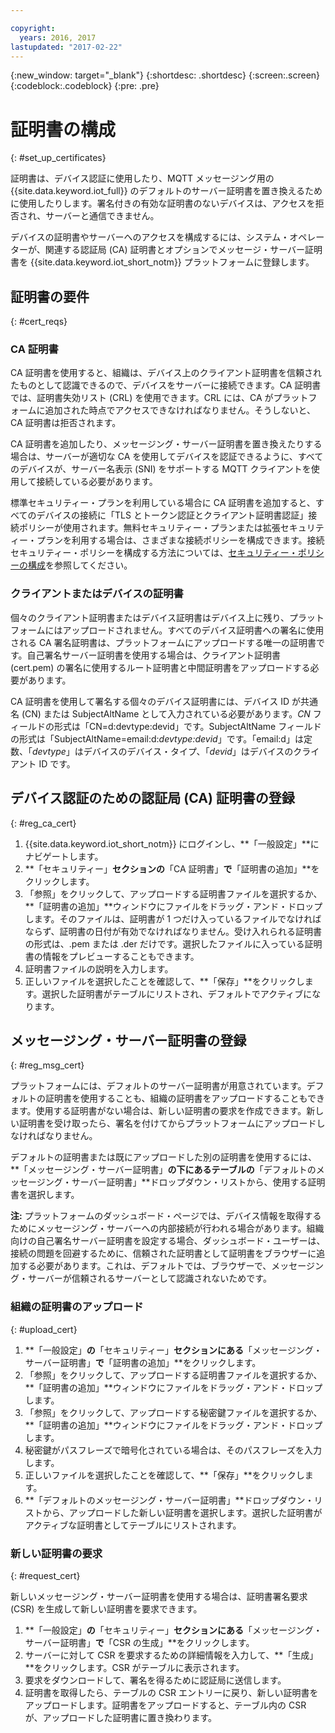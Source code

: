```yaml
---

copyright:
  years: 2016, 2017
lastupdated: "2017-02-22"
---
```


{:new_window: target="\_blank"}
{:shortdesc: .shortdesc}
{:screen:.screen}
{:codeblock:.codeblock}
{:pre: .pre}

# 証明書の構成
{: #set_up_certificates}

証明書は、デバイス認証に使用したり、MQTT メッセージング用の {{site.data.keyword.iot_full}} のデフォルトのサーバー証明書を置き換えるために使用したりします。署名付きの有効な証明書のないデバイスは、アクセスを拒否され、サーバーと通信できません。

デバイスの証明書やサーバーへのアクセスを構成するには、システム・オペレーターが、関連する認証局 (CA) 証明書とオプションでメッセージ・サーバー証明書を {{site.data.keyword.iot_short_notm}} プラットフォームに登録します。

## 証明書の要件
{: #cert_reqs}

### CA 証明書
CA 証明書を使用すると、組織は、デバイス上のクライアント証明書を信頼されたものとして認識できるので、デバイスをサーバーに接続できます。CA 証明書では、証明書失効リスト (CRL) を使用できます。CRL には、CA がプラットフォームに追加された時点でアクセスできなければなりません。そうしないと、CA 証明書は拒否されます。

CA 証明書を追加したり、メッセージング・サーバー証明書を置き換えたりする場合は、サーバーが適切な CA を使用してデバイスを認証できるように、すべてのデバイスが、サーバー名表示 (SNI) をサポートする MQTT クライアントを使用して接続している必要があります。

標準セキュリティー・プランを利用している場合に CA 証明書を追加すると、すべてのデバイスの接続に「TLS とトークン認証とクライアント証明書認証」接続ポリシーが使用されます。無料セキュリティー・プランまたは拡張セキュリティー・プランを利用する場合は、さまざまな接続ポリシーを構成できます。接続セキュリティー・ポリシーを構成する方法については、[セキュリティー・ポリシーの構成](set_up_policies.html)を参照してください。

### クライアントまたはデバイスの証明書
個々のクライアント証明書またはデバイス証明書はデバイス上に残り、プラットフォームにはアップロードされません。すべてのデバイス証明書への署名に使用される CA 署名証明書は、プラットフォームにアップロードする唯一の証明書です。自己署名サーバー証明書を使用する場合は、クライアント証明書 (cert.pem) の署名に使用するルート証明書と中間証明書をアップロードする必要があります。

CA 証明書を使用して署名する個々のデバイス証明書には、デバイス ID が共通名 (CN) または SubjectAltName として入力されている必要があります。*CN* フィールドの形式は「CN=d:devtype:devid」です。SubjectAltName フィールドの形式は「SubjectAltName=email:d:*devtype:devid*」です。「email:d」は定数、「*devtype*」はデバイスのデバイス・タイプ、「*devid*」はデバイスのクライアント ID です。

## デバイス認証のための認証局 (CA) 証明書の登録
{: #reg_ca_cert}

1. {{site.data.keyword.iot_short_notm}} にログインし、**「一般設定」**にナビゲートします。
2. **「セキュリティー」**セクションの**「CA 証明書」**で**「証明書の追加」**をクリックします。
3. 「参照」をクリックして、アップロードする証明書ファイルを選択するか、**「証明書の追加」**ウィンドウにファイルをドラッグ・アンド・ドロップします。そのファイルは、証明書が 1 つだけ入っているファイルでなければならず、証明書の日付が有効でなければなりません。受け入れられる証明書の形式は、.pem または .der だけです。選択したファイルに入っている証明書の情報をプレビューすることもできます。
4. 証明書ファイルの説明を入力します。
5. 正しいファイルを選択したことを確認して、**「保存」**をクリックします。選択した証明書がテーブルにリストされ、デフォルトでアクティブになります。

## メッセージング・サーバー証明書の登録
{: #reg_msg_cert}

プラットフォームには、デフォルトのサーバー証明書が用意されています。デフォルトの証明書を使用することも、組織の証明書をアップロードすることもできます。使用する証明書がない場合は、新しい証明書の要求を作成できます。新しい証明書を受け取ったら、署名を付けてからプラットフォームにアップロードしなければなりません。

デフォルトの証明書または既にアップロードした別の証明書を使用するには、**「メッセージング・サーバー証明書」**の下にあるテーブルの**「デフォルトのメッセージング・サーバー証明書」**ドロップダウン・リストから、使用する証明書を選択します。

**注:** プラットフォームのダッシュボード・ページでは、デバイス情報を取得するためにメッセージング・サーバーへの内部接続が行われる場合があります。組織向けの自己署名サーバー証明書を設定する場合、ダッシュボード・ユーザーは、接続の問題を回避するために、信頼された証明書として証明書をブラウザーに追加する必要があります。これは、デフォルトでは、ブラウザーで、メッセージング・サーバーが信頼されるサーバーとして認識されないためです。

### 組織の証明書のアップロード
{: #upload_cert}
1. **「一般設定」**の**「セキュリティー」**セクションにある**「メッセージング・サーバー証明書」**で**「証明書の追加」**をクリックします。
2. 「参照」をクリックして、アップロードする証明書ファイルを選択するか、**「証明書の追加」**ウィンドウにファイルをドラッグ・アンド・ドロップします。
3. 「参照」をクリックして、アップロードする秘密鍵ファイルを選択するか、**「証明書の追加」**ウィンドウにファイルをドラッグ・アンド・ドロップします。  
4. 秘密鍵がパスフレーズで暗号化されている場合は、そのパスフレーズを入力します。
5. 正しいファイルを選択したことを確認して、**「保存」**をクリックします。
6. **「デフォルトのメッセージング・サーバー証明書」**ドロップダウン・リストから、アップロードした新しい証明書を選択します。選択した証明書がアクティブな証明書としてテーブルにリストされます。

### 新しい証明書の要求
{: #request_cert}

新しいメッセージング・サーバー証明書を使用する場合は、証明書署名要求 (CSR) を生成して新しい証明書を要求できます。

 1. **「一般設定」**の**「セキュリティー」**セクションにある**「メッセージング・サーバー証明書」**で**「CSR の生成」**をクリックします。
 2. サーバーに対して CSR を要求するための詳細情報を入力して、**「生成」**をクリックします。CSR がテーブルに表示されます。
 3. 要求をダウンロードして、署名を得るために認証局に送信します。
 4. 証明書を取得したら、テーブルの CSR エントリーに戻り、新しい証明書をアップロードします。証明書をアップロードすると、テーブル内の CSR が、アップロードした証明書に置き換わります。
